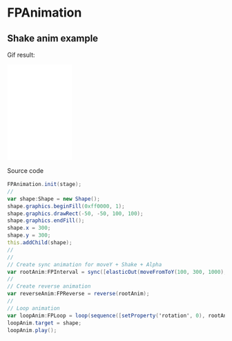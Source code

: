 # FPAnimation

## Shake anim example
Gif result:

<img src="images/shake_anim.gif" data-canonical-src="images/shake_anim.gif" width="150" />

Source code
```ActionScript
FPAnimation.init(stage);
//
var shape:Shape = new Shape();
shape.graphics.beginFill(0xff0000, 1);
shape.graphics.drawRect(-50, -50, 100, 100);
shape.graphics.endFill();
shape.x = 300;
shape.y = 300;
this.addChild(shape);
//
//
// Create sync animation for moveY + Shake + Alpha
var rootAnim:FPInterval = sync([elasticOut(moveFromToY(100, 300, 1000), 0), shakeOn('rotation', -30, 1000, null), alphaFromTo(0, 1, 300)]);
//
// Create reverse animation
var reverseAnim:FPReverse = reverse(rootAnim);
//
// Loop animation
var loopAnim:FPLoop = loop(sequence([setProperty('rotation', 0), rootAnim, reverseAnim, timeout(1000)]), 0, 0);
loopAnim.target = shape;
loopAnim.play();
```
